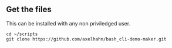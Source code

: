 ## Get the files

This can be installed with any non priviledged user.

```shell
cd ~/scripts
git clone https://github.com/axelhahn/bash_cli-demo-maker.git
```
